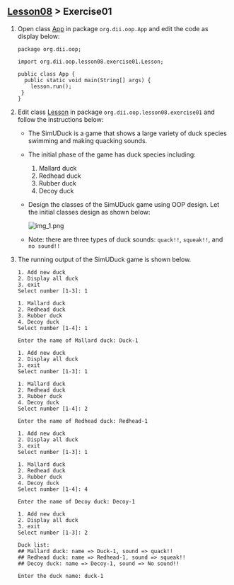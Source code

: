 ## [Lesson08](index.md) > Exercise01

1. Open class [App](../../app/src/main/java/org/dii/oop/App.java) in package `org.dii.oop.App` and edit the code as display below: 
   ```
   package org.dii.oop;

   import org.dii.oop.lesson08.exercise01.Lesson;

   public class App {
     public static void main(String[] args) {
       lesson.run();
    }
   }
   ```

2. Edit class [Lesson](../../app/src/main/java/org/dii/oop/lesson08/exercise01/Lesson.java) in package `org.dii.oop.lesson08.exercise01` and follow the instructions below:
   - The SimUDuck is a game that shows a large variety of duck species swimming and making quacking sounds.
   - The initial phase of the game has duck species including:
     1. Mallard duck
     2. Redhead duck
     3. Rubber duck
     4. Decoy duck
   - Design the classes of the SimUDuck game using OOP design. Let the initial classes design as shown below:
     
     ![img_1.png](img_1.png)
   
   - Note: there are three types of duck sounds: `quack!!`, `squeak!!`, and `no sound!!`

3. The running output of the SimUDuck game is shown below.
   ```
   1. Add new duck
   2. Display all duck
   3. exit
   Select number [1-3]: 1
   
   1. Mallard duck
   2. Redhead duck
   3. Rubber duck
   4. Decoy duck
   Select number [1-4]: 1
   
   Enter the name of Mallard duck: Duck-1
   ```
   ```
   1. Add new duck
   2. Display all duck
   3. exit
   Select number [1-3]: 1
   
   1. Mallard duck
   2. Redhead duck
   3. Rubber duck
   4. Decoy duck
   Select number [1-4]: 2
   
   Enter the name of Redhead duck: Redhead-1
   ```
   ```
   1. Add new duck
   2. Display all duck
   3. exit
   Select number [1-3]: 1
   
   1. Mallard duck
   2. Redhead duck
   3. Rubber duck
   4. Decoy duck
   Select number [1-4]: 4
   
   Enter the name of Decoy duck: Decoy-1
   ```
   ```
   1. Add new duck
   2. Display all duck
   3. exit
   Select number [1-3]: 2
   
   Duck list:
   ## Mallard duck: name => Duck-1, sound => quack!!
   ## Redhead duck: name => Redhead-1, sound => squeak!!
   ## Decoy duck: name => Decoy-1, sound => No sound!!
   
   Enter the duck name: duck-1
   ```